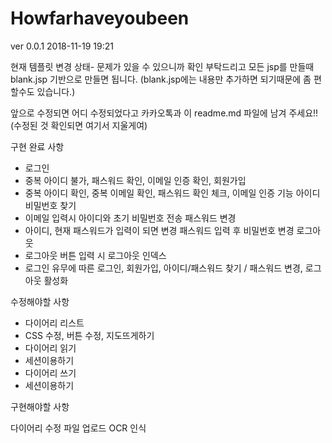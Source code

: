 # Howfarhaveyoubeen

ver 0.0.1 2018-11-19 19:21


현재 템플릿 변경 상태- 문제가 있을 수 있으니까 확인 부탁드리고
모든 jsp를 만들때 blank.jsp 기반으로 만들면 됩니다. (blank.jsp에는 내용만 추가하면 되기때문에 좀 편할수도 있습니다.)

앞으로 수정되면 어디 수정되었다고 카카오톡과 이 readme.md 파일에 남겨 주세요!! (수정된 것 확인되면 여기서 지울게여)


구현 완료 사항
- 로그인
- 중복 아이디 불가, 패스워드 확인, 이메일 인증 확인, 
회원가입
- 중복 아이디 확인, 중복 이메일 확인, 패스워드 확인 체크, 이메일 인증 기능
아이디 비밀번호 찾기
- 이메일 입력시 아이디와 초기 비밀번호 전송
패스워드 변경
- 아이디, 현재 패스워드가 입력이 되면 변경 패스워드 입력 후 비밀번호 변경
로그아웃
- 로그아웃 버튼 입력 시 로그아웃
인덱스
- 로그인 유무에 따른 로그인, 회원가입, 아이디/패스워드 찾기 / 패스워드 변경, 로그아웃 활성화

수정해야할 사항
- 다이어리 리스트
- CSS 수정, 버튼 수정, 지도뜨게하기
- 다이어리 읽기 
- 세션이용하기
- 다이어리 쓰기
- 세션이용하기

구현해야할 사항

다이어리 수정
파일 업로드
OCR 인식

